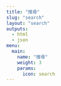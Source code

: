 ```yaml
---
title: "搜尋"
slug: "search"
layout: "search"
outputs:
  - html
  - json
menu:
  main:
    name: "搜尋"
    weight: 3
    params:
      icon: search
---
```

